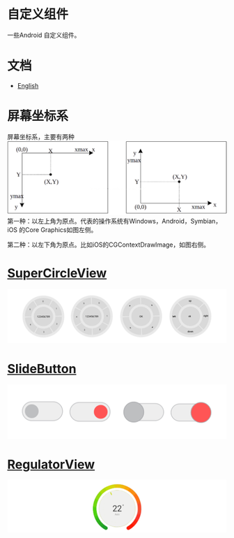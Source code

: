 # 自定义组件
一些Android 自定义组件。

# 文档
- [English](https://github.com/xmaihh/custom-components/blob/master/README_EN.md)

# 屏幕坐标系
屏幕坐标系，主要有两种
![cartesian_coordinate_system](https://github.com/xmaihh/custom-components/blob/master/arts/cartesian_coordinate_system.png)
第一种：以左上角为原点。代表的操作系统有Windows，Android，Symbian，iOS 的Core Graphics如图左侧。

第二种：以左下角为原点。比如iOS的CGContextDrawImage，如图右侧。

# [SuperCircleView](https://github.com/xmaihh/custom-components/blob/master/app/src/main/java/tp/custom_components/project/widget/SuperCircleView.java)
![SuperCircleView](https://github.com/xmaihh/custom-components/raw/master/arts/SuperCircleView.png)

# [SlideButton](https://github.com/xmaihh/custom-components/blob/master/app/src/main/java/tp/custom_components/project/widget/SlideButton.java)
![SlideButton](https://github.com/xmaihh/custom-components/raw/master/arts/SlideButton.png)

# [RegulatorView](https://github.com/xmaihh/custom-components/blob/master/app/src/main/java/tp/custom_components/project/widget/RegulatorView.java)
![RegulatorView](https://github.com/xmaihh/custom-components/raw/master/arts/RegulatorView.gif)
